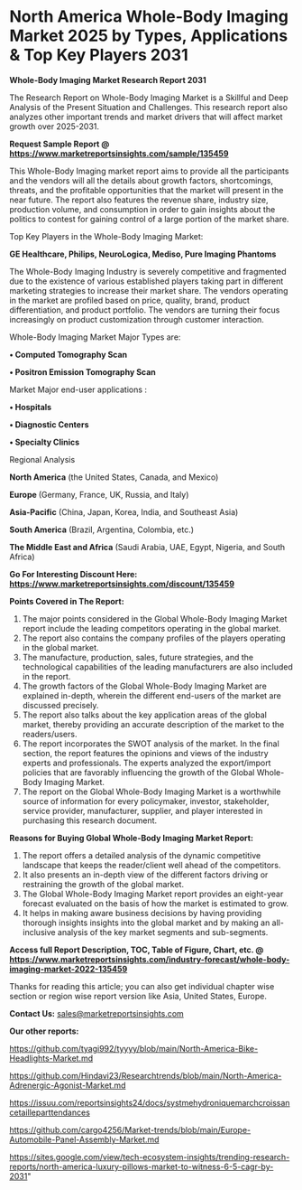 # North America Whole-Body Imaging Market 2025 by Types, Applications & Top Key Players 2031

<strong>Whole-Body Imaging Market Research Report 2031</strong>

The Research Report on Whole-Body Imaging Market is a Skillful and Deep Analysis of the Present Situation and Challenges. This research report also analyzes other important trends and market drivers that will affect market growth over 2025-2031.

<strong>Request Sample Report @ <a href=https://www.marketreportsinsights.com/sample/135459>https://www.marketreportsinsights.com/sample/135459</a></strong>

This Whole-Body Imaging market report aims to provide all the participants and the vendors will all the details about growth factors, shortcomings, threats, and the profitable opportunities that the market will present in the near future. The report also features the revenue share, industry size, production volume, and consumption in order to gain insights about the politics to contest for gaining control of a large portion of the market share.

Top Key Players in the Whole-Body Imaging Market:

<strong>GE Healthcare, Philips, NeuroLogica, Mediso, Pure Imaging Phantoms</strong>

The Whole-Body Imaging Industry is severely competitive and fragmented due to the existence of various established players taking part in different marketing strategies to increase their market share. The vendors operating in the market are profiled based on price, quality, brand, product differentiation, and product portfolio. The vendors are turning their focus increasingly on product customization through customer interaction.

Whole-Body Imaging Market Major Types are:

<strong>• Computed Tomography Scan

• Positron Emission Tomography Scan</strong>

Market Major end-user applications :

<strong>• Hospitals

• Diagnostic Centers

• Specialty Clinics</strong>

Regional Analysis

</u><strong><b>North America</b></strong> (the United States, Canada, and Mexico)

<strong><b>Europe </b></strong>(Germany, France, UK, Russia, and Italy)

<strong><b>Asia-Pacific</b></strong> (China, Japan, Korea, India, and Southeast Asia)

<strong><b>South America</b></strong> (Brazil, Argentina, Colombia, etc.)

<strong><b>The Middle East and Africa</b></strong> (Saudi Arabia, UAE, Egypt, Nigeria, and South Africa)

<strong>Go For Interesting Discount Here: <a href=https://www.marketreportsinsights.com/discount/135459>https://www.marketreportsinsights.com/discount/135459</a></strong>

<strong>Points Covered in The Report:</strong>
<ol>
  <li>The major points considered in the Global Whole-Body Imaging Market report include the leading competitors operating in the global market.</li>
  <li>The report also contains the company profiles of the players operating in the global market.</li>
  <li>The manufacture, production, sales, future strategies, and the technological capabilities of the leading manufacturers are also included in the report.</li>
  <li>The growth factors of the Global Whole-Body Imaging Market are explained in-depth, wherein the different end-users of the market are discussed precisely.</li>
  <li>The report also talks about the key application areas of the global market, thereby providing an accurate description of the market to the readers/users.</li>
  <li>The report incorporates the SWOT analysis of the market. In the final section, the report features the opinions and views of the industry experts and professionals. The experts analyzed the export/import policies that are favorably influencing the growth of the Global Whole-Body Imaging Market.</li>
  <li>The report on the Global Whole-Body Imaging Market is a worthwhile source of information for every policymaker, investor, stakeholder, service provider, manufacturer, supplier, and player interested in purchasing this research document.</li>
</ol>
<strong>Reasons for Buying Global Whole-Body Imaging Market Report:</strong>

<ol>
  <li>The report offers a detailed analysis of the dynamic competitive landscape that keeps the reader/client well ahead of the competitors.</li>
  <li>It also presents an in-depth view of the different factors driving or restraining the growth of the global market.</li>
  <li>The Global Whole-Body Imaging Market report provides an eight-year forecast evaluated on the basis of how the market is estimated to grow.</li>
  <li>It helps in making aware business decisions by having providing thorough insights insights into the global market and by making an all-inclusive analysis of the key market segments and sub-segments.</li>
</ol>
<strong>Access full Report Description, TOC, Table of Figure, Chart, etc. @ <a href=https://www.marketreportsinsights.com/industry-forecast/whole-body-imaging-market-2022-135459>https://www.marketreportsinsights.com/industry-forecast/whole-body-imaging-market-2022-135459</a></strong>


Thanks for reading this article; you can also get individual chapter wise section or region wise report version like Asia, United States, Europe.

<strong>Contact Us:</strong>
sales@marketreportsinsights.com

<strong>Our other reports:</strong>

<a href=https://github.com/tyagi992/tyyyy/blob/main/North-America-Bike-Headlights-Market.md>https://github.com/tyagi992/tyyyy/blob/main/North-America-Bike-Headlights-Market.md</a>

<a href=https://github.com/Hindavi23/Researchtrends/blob/main/North-America-Adrenergic-Agonist-Market.md>https://github.com/Hindavi23/Researchtrends/blob/main/North-America-Adrenergic-Agonist-Market.md</a>

<a href=https://issuu.com/reportsinsights24/docs/systmehydroniquemarchcroissancetailleparttendances>https://issuu.com/reportsinsights24/docs/systmehydroniquemarchcroissancetailleparttendances</a>

<a href=https://github.com/cargo4256/Market-trends/blob/main/Europe-Automobile-Panel-Assembly-Market.md>https://github.com/cargo4256/Market-trends/blob/main/Europe-Automobile-Panel-Assembly-Market.md</a>

<a href=https://sites.google.com/view/tech-ecosystem-insights/trending-research-reports/north-america-luxury-pillows-market-to-witness-6-5-cagr-by-2031>https://sites.google.com/view/tech-ecosystem-insights/trending-research-reports/north-america-luxury-pillows-market-to-witness-6-5-cagr-by-2031</a>"
